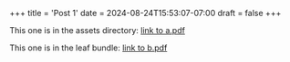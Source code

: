 +++
title = 'Post 1'
date = 2024-08-24T15:53:07-07:00
draft = false
+++

This one is in the assets directory:
[link to a.pdf](docs/a.pdf)

This one is in the leaf bundle:
[link to b.pdf](b.pdf)
